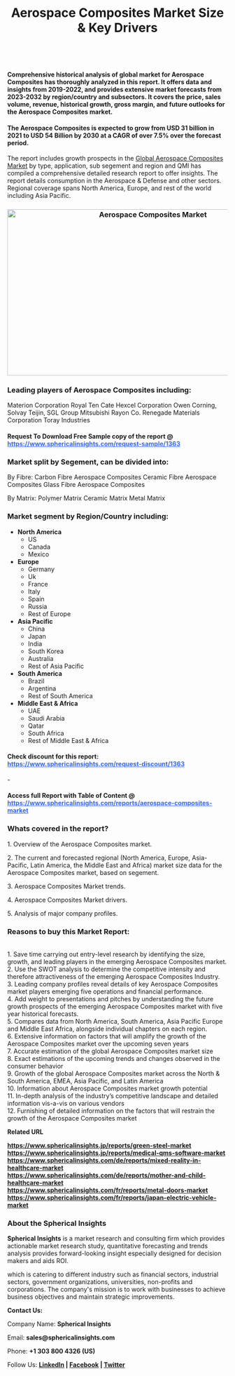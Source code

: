 <h1 style="text-align: center;"><strong>Aerospace Composites Market Size &amp; Key Drivers</strong></h1>
<p>&nbsp;</p>
<p>&nbsp;</p>
<p><strong>Comprehensive historical analysis of global market for Aerospace Composites has thoroughly analyzed in this report. It offers data and insights from 2019-2022, and provides extensive market forecasts from 2023-2032 by region/country and subsectors. It covers the price, sales volume, revenue, historical growth, gross margin, and future outlooks for the Aerospace Composites market.</strong></p>
<h4><strong>The Aerospace Composites is expected to grow from USD 31 billion in 2021 to USD 54 Billion by 2030 at a CAGR of over 7.5% over the forecast period.</strong></h4>
<p>The report includes growth prospects in the <a href="https://www.sphericalinsights.com/reports/aerospace-composites-market" target="_blank">Global Aerospace Composites Market</a> by type, application, sub segement and region and QMI has compiled a comprehensive detailed research report to offer insights. The report details consumption in the Aerospace &amp; Defense and other sectors. Regional coverage spans North America, Europe, and rest of the world including Asia Pacific.</p>
<h3 style="text-align: center;"><strong><img src="https://www.sphericalinsights.com/images/rd/aerospace-composites.png" alt="Aerospace Composites Market" width="650" height="379" /></strong></h3>
<h3><strong>Leading players of Aerospace Composites including:</strong></h3>
<p>Materion Corporation Royal Ten Cate Hexcel Corporation Owen Corning, Solvay Teijin, SGL Group Mitsubishi Rayon Co. Renegade Materials Corporation Toray Industries</p>
<h4>Request To Download Free Sample copy of the report @ <span style="color: #3366ff;"><a style="color: #3366ff;" href="https://www.sphericalinsights.com/request-sample/1363" target="_blank">https://www.sphericalinsights.com/request-sample/1363</a></span></h4>
<h3><strong>Market split by Segement, can be divided into:</strong></h3>
<p>By Fibre: Carbon Fibre Aerospace Composites Ceramic Fibre Aerospace Composites Glass Fibre Aerospace Composites</p>
<p>By Matrix: Polymer Matrix Ceramic Matrix Metal Matrix</p>
<h3><strong>Market segment by Region/Country including:</strong></h3>
<ul>
<li><strong>North America</strong>
<ul>
<li>US</li>
<li>Canada</li>
<li>Mexico</li>
</ul>
</li>
<li><strong>Europe</strong>
<ul>
<li>Germany</li>
<li>Uk</li>
<li>France</li>
<li>Italy</li>
<li>Spain</li>
<li>Russia</li>
<li>Rest of Europe</li>
</ul>
</li>
<li><strong>Asia Pacific</strong>
<ul>
<li>China</li>
<li>Japan</li>
<li>India</li>
<li>South Korea</li>
<li>Australia</li>
<li>Rest of Asia Pacific</li>
</ul>
</li>
<li><strong>South America</strong>
<ul>
<li>Brazil</li>
<li>Argentina</li>
<li>Rest of South America</li>
</ul>
</li>
<li><strong>Middle East &amp; Africa</strong>
<ul>
<li>UAE</li>
<li>Saudi Arabia</li>
<li>Qatar</li>
<li>South Africa</li>
<li>Rest of Middle East &amp; Africa</li>
</ul>
</li>
</ul>
<h4>Check discount for this report: <span style="color: #3366ff;"><a style="color: #3366ff;" href="https://www.sphericalinsights.com/request-discount/1363" target="_blank">https://www.sphericalinsights.com/request-discount/1363</a></span></h4>
<p>-</p>
<h4>Access full Report with Table of Content @ <span style="color: #3366ff;"><a style="color: #3366ff;" href="https://www.sphericalinsights.com/reports/aerospace-composites-market" target="_blank">https://www.sphericalinsights.com/reports/aerospace-composites-market</a></span></h4>
<h3><strong>Whats covered in the report?</strong></h3>
<p>1. Overview of the Aerospace Composites market.</p>
<p>2. The current and forecasted regional (North America, Europe, Asia-Pacific, Latin America, the Middle East and Africa) market size data for the Aerospace Composites market, based on segement.</p>
<p>3. Aerospace Composites Market trends.</p>
<p>4. Aerospace Composites Market drivers.</p>
<p>5. Analysis of major company profiles.</p>
<h3><strong>Reasons to buy this Market Report:</strong></h3>
<p><br /> 1. Save time carrying out entry-level research by identifying the size, growth, and leading players in the emerging Aerospace Composites market.<br /> 2. Use the SWOT analysis to determine the competitive intensity and therefore attractiveness of the emerging Aerospace Composites Industry.<br /> 3. Leading company profiles reveal details of key Aerospace Composites market players emerging five operations and financial performance.<br /> 4. Add weight to presentations and pitches by understanding the future growth prospects of the emerging Aerospace Composites market with five year historical forecasts.<br /> 5. Compares data from North America, South America, Asia Pacific Europe and Middle East Africa, alongside individual chapters on each region.<br /> 6. Extensive information on factors that will amplify the growth of the Aerospace Composites market over the upcoming seven years<br /> 7. Accurate estimation of the global Aerospace Composites market size <br /> 8. Exact estimations of the upcoming trends and changes observed in the consumer behavior <br /> 9. Growth of the global Aerospace Composites market across the North &amp; South America, EMEA, Asia Pacific, and Latin America<br /> 10. Information about Aerospace Composites market growth potential<br /> 11. In-depth analysis of the industry&rsquo;s competitive landscape and detailed information vis-a-vis on various vendors<br /> 12. Furnishing of detailed information on the factors that will restrain the growth of the Aerospace Composites market</p>
<p><strong>Related URL</strong></p>
<p><strong><a href="https://www.sphericalinsights.jp/reports/green-steel-market">https://www.sphericalinsights.jp/reports/green-steel-market</a>&nbsp;<br /><a href="https://www.sphericalinsights.jp/reports/medical-qms-software-market">https://www.sphericalinsights.jp/reports/medical-qms-software-market</a>&nbsp;<br /><a href="https://www.sphericalinsights.com/de/reports/mixed-reality-in-healthcare-market">https://www.sphericalinsights.com/de/reports/mixed-reality-in-healthcare-market</a>&nbsp;<br /><a href="https://www.sphericalinsights.com/de/reports/mother-and-child-healthcare-market">https://www.sphericalinsights.com/de/reports/mother-and-child-healthcare-market</a>&nbsp;<br /><a href="https://www.sphericalinsights.com/fr/reports/metal-doors-market">https://www.sphericalinsights.com/fr/reports/metal-doors-market</a>&nbsp;<br /><a href="https://www.sphericalinsights.com/fr/reports/japan-electric-vehicle-market">https://www.sphericalinsights.com/fr/reports/japan-electric-vehicle-market</a>&nbsp;<br /></strong></p>
<h3><strong>About the Spherical Insights</strong></h3>
<p><strong>Spherical Insights</strong> is a market research and consulting firm which provides actionable market research study, quantitative forecasting and trends analysis provides forward-looking insight especially designed for decision makers and aids ROI.</p>
<p>which is catering to different industry such as financial sectors, industrial sectors, government organizations, universities, non-profits and corporations. The company's mission is to work with businesses to achieve business objectives and maintain strategic improvements.</p>
<p><strong>Contact Us:</strong></p>
<p>Company Name: <strong>Spherical Insights</strong></p>
<p>Email: <strong>sales@sphericalinsights.com</strong></p>
<p>Phone: <strong>+1 303 800 4326 (US)</strong></p>
<p>Follow Us: <strong><a href="https://www.linkedin.com/company/spherical-insight/"><u>LinkedIn</u></a> | <a href="https://www.facebook.com/sphericalinsights22"><u>Facebook</u></a> | <a href="https://twitter.com/SInsights_US"><u>Twitter</u></a></strong></p>
<p>&nbsp;</p>
